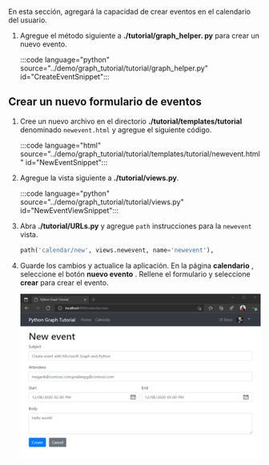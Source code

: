 <!-- markdownlint-disable MD002 MD041 -->

En esta sección, agregará la capacidad de crear eventos en el calendario del usuario.

1. Agregue el método siguiente a **./tutorial/graph_helper. py** para crear un nuevo evento.

    :::code language="python" source="../demo/graph_tutorial/tutorial/graph_helper.py" id="CreateEventSnippet":::

## <a name="create-a-new-event-form"></a>Crear un nuevo formulario de eventos

1. Cree un nuevo archivo en el directorio **./tutorial/templates/tutorial** denominado `newevent.html` y agregue el siguiente código.

    :::code language="html" source="../demo/graph_tutorial/tutorial/templates/tutorial/newevent.html" id="NewEventSnippet":::

1. Agregue la vista siguiente a **./tutorial/views.py**.

    :::code language="python" source="../demo/graph_tutorial/tutorial/views.py" id="NewEventViewSnippet":::

1. Abra **./tutorial/URLs.py** y agregue `path` instrucciones para la `newevent` vista.

    ```python
    path('calendar/new', views.newevent, name='newevent'),
    ```

1. Guarde los cambios y actualice la aplicación. En la página **calendario** , seleccione el botón **nuevo evento** . Rellene el formulario y seleccione **crear** para crear el evento.

    ![Captura de pantalla del nuevo formulario de eventos](images/create-event-01.png)
